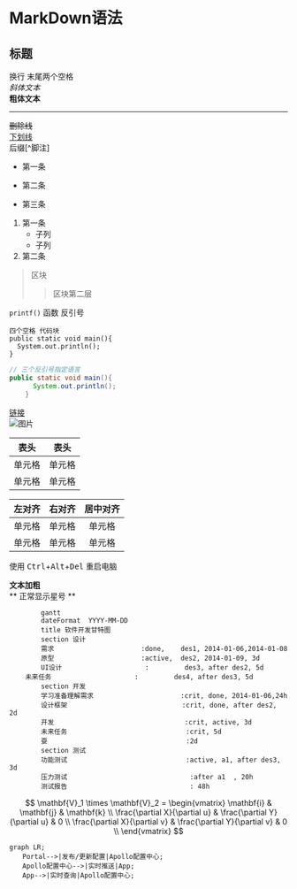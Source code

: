 # MarkDown语法
## 标题
换行  末尾两个空格  
*斜体文本*  
**粗体文本**
<!-- *** 分割线 -->
***
~~删除线~~  
<u>下划线</u>  
后缀[^脚注]  
+ 第一条
- 第二条
* 第三条  
1. 第一条
    + 子列
    + 子列
2. 第二条  
> 区块  
>> 区块第二层  

`printf()` 函数 反引号 
    
    四个空格 代码块
    public static void main(){
      System.out.println();
    }

```java
// 三个反引号指定语言
public static void main(){
      System.out.println();
    }
```
[链接](https://www.baidu.com)   
![图片](https://www.baidu.com/img/dong_8f1d47bcb77d74a1e029d8cbb3b33854.gif)  

| 表头   | 表头   |
| ------ | ------ |
| 单元格 | 单元格 |
| 单元格 | 单元格 |

| 左对齐 | 右对齐 | 居中对齐 |
| :----- | -----: | :------: |
| 单元格 | 单元格 |  单元格  |
| 单元格 | 单元格 |  单元格  |

<!-- 不在 Markdown 涵盖范围之内的标签，都可以直接在文档里面用 HTML 撰写 -->
使用 <kbd>Ctrl</kbd>+<kbd>Alt</kbd>+<kbd>Del</kbd> 重启电脑

**文本加粗**  
\*\* 正常显示星号 \*\*  

```mermaid
        gantt
        dateFormat  YYYY-MM-DD
        title 软件开发甘特图
        section 设计
        需求                      :done,    des1, 2014-01-06,2014-01-08
        原型                      :active,  des2, 2014-01-09, 3d
        UI设计                     :         des3, after des2, 5d
    未来任务                     :         des4, after des3, 5d
        section 开发
        学习准备理解需求                      :crit, done, 2014-01-06,24h
        设计框架                             :crit, done, after des2, 2d
        开发                                 :crit, active, 3d
        未来任务                              :crit, 5d
        耍                                   :2d
        section 测试
        功能测试                              :active, a1, after des3, 3d
        压力测试                               :after a1  , 20h
        测试报告                               : 48h
```  

$$
\mathbf{V}_1 \times \mathbf{V}_2 =  \begin{vmatrix}
\mathbf{i} & \mathbf{j} & \mathbf{k} \\
\frac{\partial X}{\partial u} &  \frac{\partial Y}{\partial u} & 0 \\
\frac{\partial X}{\partial v} &  \frac{\partial Y}{\partial v} & 0 \\
\end{vmatrix}
$$

```mermaid
graph LR;
　　Portal-->|发布/更新配置|Apollo配置中心;
　　Apollo配置中心-->|实时推送|App;
　　App-->|实时查询|Apollo配置中心;
```
